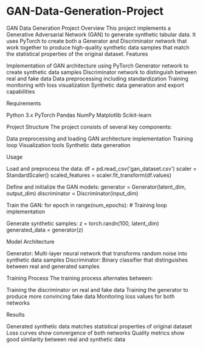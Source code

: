 # GAN-Data-Generation-Project
GAN Data Generation Project
Overview
This project implements a Generative Adversarial Network (GAN) to generate synthetic tabular data. It uses PyTorch to create both a Generator and Discriminator network that work together to produce high-quality synthetic data samples that match the statistical properties of the original dataset.
Features

Implementation of GAN architecture using PyTorch
Generator network to create synthetic data samples
Discriminator network to distinguish between real and fake data
Data preprocessing including standardization
Training monitoring with loss visualization
Synthetic data generation and export capabilities

Requirements

Python 3.x
PyTorch
Pandas
NumPy
Matplotlib
Scikit-learn

Project Structure
The project consists of several key components:

Data preprocessing and loading
GAN architecture implementation
Training loop
Visualization tools
Synthetic data generation

Usage

Load and preprocess the data:
df = pd.read_csv('gan_dataset.csv')
scaler = StandardScaler()
scaled_features = scaler.fit_transform(df.values)

Define and initialize the GAN models:
generator = Generator(latent_dim, output_dim)
discriminator = Discriminator(input_dim)

Train the GAN:
for epoch in range(num_epochs):
    # Training loop implementation

Generate synthetic samples:
z = torch.randn(100, latent_dim)
generated_data = generator(z)

Model Architecture

Generator: Multi-layer neural network that transforms random noise into synthetic data samples
Discriminator: Binary classifier that distinguishes between real and generated samples

Training Process
The training process alternates between:

Training the discriminator on real and fake data
Training the generator to produce more convincing fake data
Monitoring loss values for both networks

Results

Generated synthetic data matches statistical properties of original dataset
Loss curves show convergence of both networks
Quality metrics show good similarity between real and synthetic data